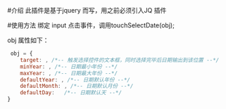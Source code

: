 #介绍
此插件是基于jquery 而写，用之前必须引入JQ 插件

#使用方法
绑定 input 点击事件，调用touchSelectDate(obj);

obj 属性如下：

```javascript
 obj = {
    target: , /*-- 触发选择控件的文本框，同时选择完毕后日期输出到该位置 --*/
    minYear: , /*-- 日期最小年份 --*/
    maxYear: , /*-- 日期最大年份 --*/
    defaultYear: , /*-- 日期默认年份 --*/
    defaultMonth: , /*-- 日期默认月份 --*/
    defaultDay:   /*-- 日期默认天 --*/
}
```


